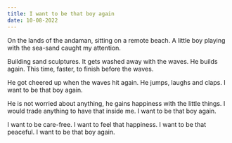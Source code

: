 ```yaml
---
title: I want to be that boy again
date: 10-08-2022
---
```


On the lands of the andaman, sitting on a remote beach.
A little boy playing with the sea-sand caught my attention.

Building sand sculptures.
It gets washed away with the waves.
He builds again.
This time, faster, to finish before the waves.

He got cheered up when the waves hit again.
He jumps, laughs and claps.
I want to be that boy again.

He is not worried about anything,
he gains happiness with the little things.
I would trade anything to have that inside me.
I want to be that boy again.

I want to be care-free.
I want to feel that happiness.
I want to be that peaceful.
I want to be that boy again.
